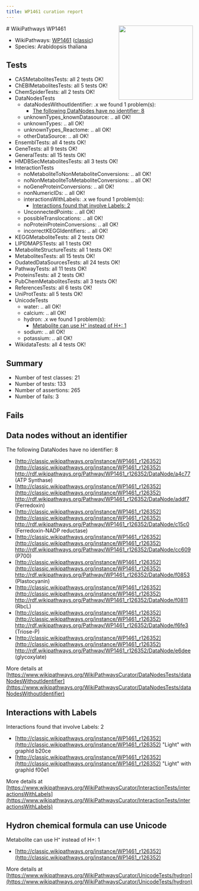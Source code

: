 ```yaml
---
title: WP1461 curation report
---
```


<img style="float: right; width: 200px" src="https://upload.wikimedia.org/wikipedia/commons/thumb/8/83/Wplogo_with_text_500.png/640px-Wplogo_with_text_500.png" />
# WikiPathways WP1461

* WikiPathways: [WP1461](https://wikipathways.org/pathways/WP1461) ([classic](https://classic.wikipathways.org/instance/WP1461))
* Species: Arabidopsis thaliana
## Tests
* CASMetabolitesTests: all 2 tests OK!
* ChEBIMetabolitesTests: all 5 tests OK!
* ChemSpiderTests: all 2 tests OK!
* DataNodesTests
    * dataNodesWithoutIdentifier: .x we found 1 problem(s):
        * [The following DataNodes have no identifier: 8](#d2d32fa7)
    * unknownTypes_knownDatasource: .. all OK!
    * unknownTypes: .. all OK!
    * unknownTypes_Reactome: .. all OK!
    * otherDataSource: .. all OK!
* EnsemblTests: all 4 tests OK!
* GeneTests: all 9 tests OK!
* GeneralTests: all 15 tests OK!
* HMDBSecMetabolitesTests: all 3 tests OK!
* InteractionTests
    * noMetaboliteToNonMetaboliteConversions: .. all OK!
    * noNonMetaboliteToMetaboliteConversions: .. all OK!
    * noGeneProteinConversions: .. all OK!
    * nonNumericIDs: .. all OK!
    * interactionsWithLabels: .x we found 1 problem(s):
        * [Interactions found that involve Labels: 2](#630d2679)
    * UnconnectedPoints: .. all OK!
    * possibleTranslocations: .. all OK!
    * noProteinProteinConversions: .. all OK!
    * incorrectKEGGIdentifiers: .. all OK!
* KEGGMetaboliteTests: all 2 tests OK!
* LIPIDMAPSTests: all 1 tests OK!
* MetaboliteStructureTests: all 1 tests OK!
* MetabolitesTests: all 15 tests OK!
* OudatedDataSourcesTests: all 24 tests OK!
* PathwayTests: all 11 tests OK!
* ProteinsTests: all 2 tests OK!
* PubChemMetabolitesTests: all 3 tests OK!
* ReferencesTests: all 6 tests OK!
* UniProtTests: all 5 tests OK!
* UnicodeTests
    * water: .. all OK!
    * calcium: .. all OK!
    * hydron: .x we found 1 problem(s):
        * [Metabolite can use H⁺ instead of H+: 1](#484bab84)
    * sodium: .. all OK!
    * potassium: .. all OK!
* WikidataTests: all 4 tests OK!


## Summary

* Number of test classes: 21
* Number of tests: 133
* Number of assertions: 265
* Number of fails: 3

## Fails

<a name="d2d32fa7" />

## Data nodes without an identifier

The following DataNodes have no identifier: 8

* [http://classic.wikipathways.org/instance/WP1461_r126352](http://classic.wikipathways.org/instance/WP1461_r126352) http://rdf.wikipathways.org/Pathway/WP1461_r126352/DataNode/a4c77 (ATP Synthase)
* [http://classic.wikipathways.org/instance/WP1461_r126352](http://classic.wikipathways.org/instance/WP1461_r126352) http://rdf.wikipathways.org/Pathway/WP1461_r126352/DataNode/addf7 (Ferredoxin)
* [http://classic.wikipathways.org/instance/WP1461_r126352](http://classic.wikipathways.org/instance/WP1461_r126352) http://rdf.wikipathways.org/Pathway/WP1461_r126352/DataNode/c15c0 (Ferredoxin-NADP reductase)
* [http://classic.wikipathways.org/instance/WP1461_r126352](http://classic.wikipathways.org/instance/WP1461_r126352) http://rdf.wikipathways.org/Pathway/WP1461_r126352/DataNode/cc609 (P700)
* [http://classic.wikipathways.org/instance/WP1461_r126352](http://classic.wikipathways.org/instance/WP1461_r126352) http://rdf.wikipathways.org/Pathway/WP1461_r126352/DataNode/f0853 (Plastocyanin)
* [http://classic.wikipathways.org/instance/WP1461_r126352](http://classic.wikipathways.org/instance/WP1461_r126352) http://rdf.wikipathways.org/Pathway/WP1461_r126352/DataNode/f0811 (RbcL)
* [http://classic.wikipathways.org/instance/WP1461_r126352](http://classic.wikipathways.org/instance/WP1461_r126352) http://rdf.wikipathways.org/Pathway/WP1461_r126352/DataNode/f6fe3 (Triose-P)
* [http://classic.wikipathways.org/instance/WP1461_r126352](http://classic.wikipathways.org/instance/WP1461_r126352) http://rdf.wikipathways.org/Pathway/WP1461_r126352/DataNode/e6dee (glycoxylate)


More details at [https://www.wikipathways.org/WikiPathwaysCurator/DataNodesTests/dataNodesWithoutIdentifier](https://www.wikipathways.org/WikiPathwaysCurator/DataNodesTests/dataNodesWithoutIdentifier)

<a name="630d2679" />

## Interactions with Labels

Interactions found that involve Labels: 2

* [http://classic.wikipathways.org/instance/WP1461_r126352](http://classic.wikipathways.org/instance/WP1461_r126352) "Light" with graphId b20ce
* [http://classic.wikipathways.org/instance/WP1461_r126352](http://classic.wikipathways.org/instance/WP1461_r126352) "Light" with graphId f00e1


More details at [https://www.wikipathways.org/WikiPathwaysCurator/InteractionTests/interactionsWithLabels](https://www.wikipathways.org/WikiPathwaysCurator/InteractionTests/interactionsWithLabels)

<a name="484bab84" />

## Hydron chemical formula can use Unicode

Metabolite can use H⁺ instead of H+: 1

* [http://classic.wikipathways.org/instance/WP1461_r126352](http://classic.wikipathways.org/instance/WP1461_r126352)


More details at [https://www.wikipathways.org/WikiPathwaysCurator/UnicodeTests/hydron](https://www.wikipathways.org/WikiPathwaysCurator/UnicodeTests/hydron)

